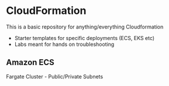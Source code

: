 # CloudFormation

This is a basic repository for anything/everything Cloudformation
- Starter templates for specific deployments (ECS, EKS etc)
- Labs meant for hands on troubleshooting

## Amazon ECS
Fargate Cluster - Public/Private Subnets
